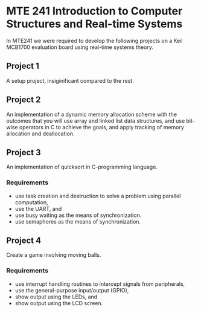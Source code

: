 # MTE 241 Introduction to Computer Structures and Real-time Systems

In MTE241 we were required to develop the following projects on a Keil MCB1700 evaluation board using real-time systems theory.

## Project 1
A setup project, insiginificant compared to the rest.

## Project 2
An implementation of a dynamic memory allocation scheme with the outcomes that you will use array and linked list data structures, and use bit-wise operators in C to achieve the goals, and apply tracking of memory allocation and deallocation.

## Project 3
An implementation of quicksort in C-programming language.

### Requirements
- use task creation and destruction to solve a problem using parallel computation,
- use the UART, and
- use busy waiting as the means of synchronization.
- use semaphores as the means of synchronization.

## Project 4
Create a game involving moving balls.

### Requirements
- use interrupt handling routines to intercept signals from peripherals,
- use the general-purpose input/output (GPIO),
- show output using the LEDs, and
- show output using the LCD screen.
